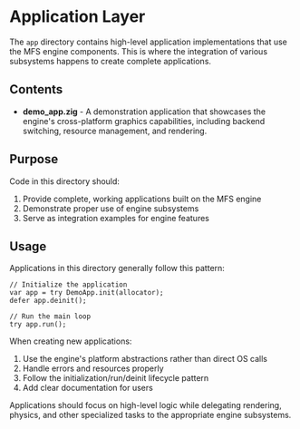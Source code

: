 # Application Layer

The `app` directory contains high-level application implementations that use the MFS engine components. This is where the integration of various subsystems happens to create complete applications.

## Contents

- **demo_app.zig** - A demonstration application that showcases the engine's cross-platform graphics capabilities, including backend switching, resource management, and rendering.

## Purpose

Code in this directory should:

1. Provide complete, working applications built on the MFS engine
2. Demonstrate proper use of engine subsystems
3. Serve as integration examples for engine features

## Usage

Applications in this directory generally follow this pattern:

```zig
// Initialize the application
var app = try DemoApp.init(allocator);
defer app.deinit();

// Run the main loop
try app.run();
```

When creating new applications:

1. Use the engine's platform abstractions rather than direct OS calls
2. Handle errors and resources properly
3. Follow the initialization/run/deinit lifecycle pattern
4. Add clear documentation for users

Applications should focus on high-level logic while delegating rendering, physics, and other specialized tasks to the appropriate engine subsystems.